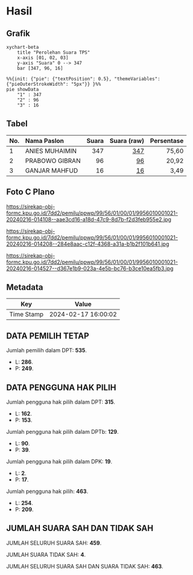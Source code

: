 # Hasil

## Grafik

```mermaid
xychart-beta
    title "Perolehan Suara TPS"
    x-axis [01, 02, 03]
    y-axis "Suara" 0 --> 347
    bar [347, 96, 16]
```

```mermaid
%%{init: {"pie": {"textPosition": 0.5}, "themeVariables": {"pieOuterStrokeWidth": "5px"}} }%%
pie showData
    "1" : 347
    "2" : 96
    "3" : 16
```

## Tabel

| No. | Nama Paslon    | Suara | Suara (raw) | Persentase |
|:--- |:-------------- | -----:| -----------:| ----------:|
| 1   | ANIES MUHAIMIN | 347   | [347][p-1]  | 75,60      |
| 2   | PRABOWO GIBRAN | 96    | [96][p-2]   | 20,92      |
| 3   | GANJAR MAHFUD  | 16    | [16][p-3]   | 3,49       |


[p-1]: https://github.com/gigit-pemilu/pemilu-2024-99-luar-negeri/blob/main/pilpres/hitung-suara/sub/99-luar-negeri/sub/56-kairo-mesir/sub/01-kairo-mesir/sub/0001-kairo-mesir/sub/021-tps-020/sub/paslon-1.txt
[p-2]: https://github.com/gigit-pemilu/pemilu-2024-99-luar-negeri/blob/main/pilpres/hitung-suara/sub/99-luar-negeri/sub/56-kairo-mesir/sub/01-kairo-mesir/sub/0001-kairo-mesir/sub/021-tps-020/sub/paslon-2.txt
[p-3]: https://github.com/gigit-pemilu/pemilu-2024-99-luar-negeri/blob/main/pilpres/hitung-suara/sub/99-luar-negeri/sub/56-kairo-mesir/sub/01-kairo-mesir/sub/0001-kairo-mesir/sub/021-tps-020/sub/paslon-3.txt

## Foto C Plano

https://sirekap-obj-formc.kpu.go.id/7dd2/pemilu/ppwp/99/56/01/00/01/9956010001021-20240216-014108--aae3cd16-a18d-47c9-8d7b-f2d3feb955e2.jpg

https://sirekap-obj-formc.kpu.go.id/7dd2/pemilu/ppwp/99/56/01/00/01/9956010001021-20240216-014208--284e8aac-c12f-4368-a31a-b1b2f101b641.jpg

https://sirekap-obj-formc.kpu.go.id/7dd2/pemilu/ppwp/99/56/01/00/01/9956010001021-20240216-014527--d367e1b9-023a-4e5b-bc76-b3ce10ea5fb3.jpg


## Metadata

| Key        | Value               |
| ---------- | ------------------- |
| Time Stamp | 2024-02-17 16:00:02 |


## DATA PEMILIH TETAP

Jumlah pemilih dalam DPT: **535**.
 * L: **286**.
 * P: **249**.

## DATA PENGGUNA HAK PILIH

Jumlah pengguna hak pilih dalam DPT: **315**.
 * L: **162**.
 * P: **153**.

Jumlah pengguna hak pilih dalam DPTb: **129**.
 * L: **90**.
 * P: **39**.

Jumlah pengguna hak pilih dalam DPK: **19**.
 * L: **2**.
 * P: **17**.

Jumlah pengguna hak pilih: **463**.
 * L: **254**.
 * P: **209**.

## JUMLAH SUARA SAH DAN TIDAK SAH

JUMLAH SELURUH SUARA SAH: **459**.

JUMLAH SUARA TIDAK SAH: **4**.

JUMLAH SELURUH SUARA SAH DAN SUARA TIDAK SAH: **463**.



